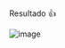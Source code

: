 Resultado 👍




![image](https://github.com/adooniscosta/login/assets/141268586/96e7052d-ebb4-4221-b730-863d124d8a1e)

 

